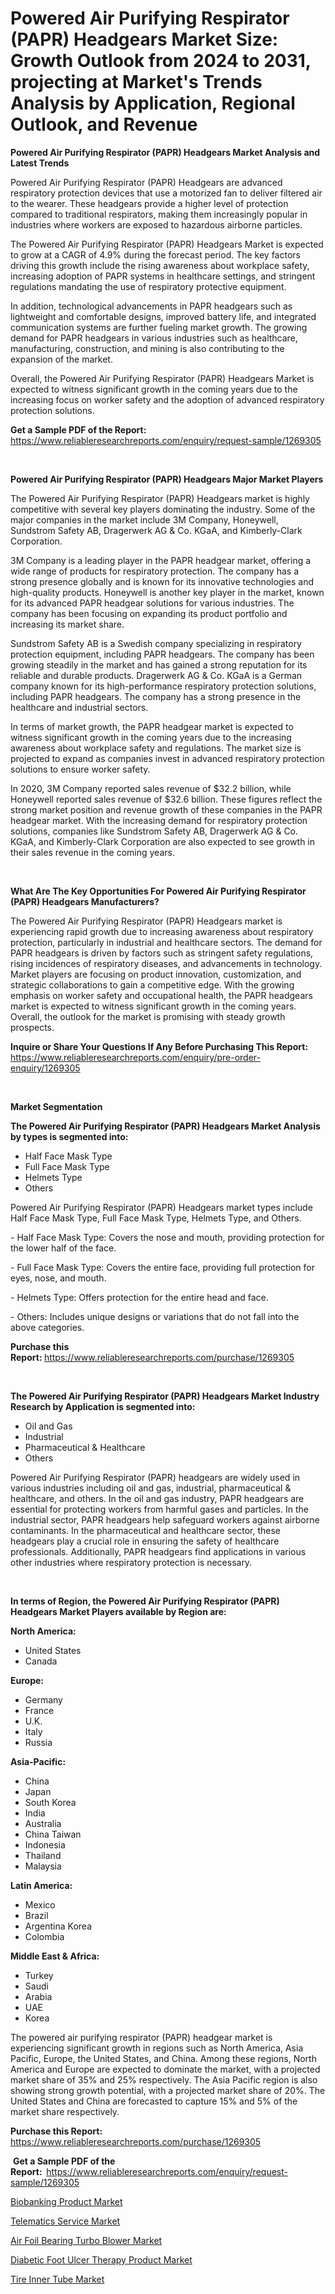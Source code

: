 <p><h1>Powered Air Purifying Respirator (PAPR) Headgears Market Size: Growth Outlook from 2024 to 2031, projecting at Market's Trends Analysis by Application, Regional Outlook, and Revenue</h1></p><p><strong>Powered Air Purifying Respirator (PAPR) Headgears Market Analysis and Latest Trends</strong></p>
<p><p>Powered Air Purifying Respirator (PAPR) Headgears are advanced respiratory protection devices that use a motorized fan to deliver filtered air to the wearer. These headgears provide a higher level of protection compared to traditional respirators, making them increasingly popular in industries where workers are exposed to hazardous airborne particles.</p><p>The Powered Air Purifying Respirator (PAPR) Headgears Market is expected to grow at a CAGR of 4.9% during the forecast period. The key factors driving this growth include the rising awareness about workplace safety, increasing adoption of PAPR systems in healthcare settings, and stringent regulations mandating the use of respiratory protective equipment.</p><p>In addition, technological advancements in PAPR headgears such as lightweight and comfortable designs, improved battery life, and integrated communication systems are further fueling market growth. The growing demand for PAPR headgears in various industries such as healthcare, manufacturing, construction, and mining is also contributing to the expansion of the market.</p><p>Overall, the Powered Air Purifying Respirator (PAPR) Headgears Market is expected to witness significant growth in the coming years due to the increasing focus on worker safety and the adoption of advanced respiratory protection solutions.</p></p>
<p><strong>Get a Sample PDF of the Report:&nbsp;</strong> <a href="https://www.reliableresearchreports.com/enquiry/request-sample/1269305">https://www.reliableresearchreports.com/enquiry/request-sample/1269305</a></p>
<p>&nbsp;</p>
<p><strong>Powered Air Purifying Respirator (PAPR) Headgears Major Market Players</strong></p>
<p><p>The Powered Air Purifying Respirator (PAPR) Headgears market is highly competitive with several key players dominating the industry. Some of the major companies in the market include 3M Company, Honeywell, Sundstrom Safety AB, Dragerwerk AG & Co. KGaA, and Kimberly-Clark Corporation.</p><p>3M Company is a leading player in the PAPR headgear market, offering a wide range of products for respiratory protection. The company has a strong presence globally and is known for its innovative technologies and high-quality products. Honeywell is another key player in the market, known for its advanced PAPR headgear solutions for various industries. The company has been focusing on expanding its product portfolio and increasing its market share.</p><p>Sundstrom Safety AB is a Swedish company specializing in respiratory protection equipment, including PAPR headgears. The company has been growing steadily in the market and has gained a strong reputation for its reliable and durable products. Dragerwerk AG & Co. KGaA is a German company known for its high-performance respiratory protection solutions, including PAPR headgears. The company has a strong presence in the healthcare and industrial sectors.</p><p>In terms of market growth, the PAPR headgear market is expected to witness significant growth in the coming years due to the increasing awareness about workplace safety and regulations. The market size is projected to expand as companies invest in advanced respiratory protection solutions to ensure worker safety.</p><p>In 2020, 3M Company reported sales revenue of $32.2 billion, while Honeywell reported sales revenue of $32.6 billion. These figures reflect the strong market position and revenue growth of these companies in the PAPR headgear market. With the increasing demand for respiratory protection solutions, companies like Sundstrom Safety AB, Dragerwerk AG & Co. KGaA, and Kimberly-Clark Corporation are also expected to see growth in their sales revenue in the coming years.</p></p>
<p>&nbsp;</p>
<p><strong>What Are The Key Opportunities For Powered Air Purifying Respirator (PAPR) Headgears Manufacturers?</strong></p>
<p><p>The Powered Air Purifying Respirator (PAPR) Headgears market is experiencing rapid growth due to increasing awareness about respiratory protection, particularly in industrial and healthcare sectors. The demand for PAPR headgears is driven by factors such as stringent safety regulations, rising incidences of respiratory diseases, and advancements in technology. Market players are focusing on product innovation, customization, and strategic collaborations to gain a competitive edge. With the growing emphasis on worker safety and occupational health, the PAPR headgears market is expected to witness significant growth in the coming years. Overall, the outlook for the market is promising with steady growth prospects.</p></p>
<p><strong>Inquire or Share Your Questions If Any Before Purchasing This Report:</strong> <a href="https://www.reliableresearchreports.com/enquiry/pre-order-enquiry/1269305">https://www.reliableresearchreports.com/enquiry/pre-order-enquiry/1269305</a></p>
<p>&nbsp;</p>
<p><strong>Market Segmentation</strong></p>
<p><strong>The Powered Air Purifying Respirator (PAPR) Headgears Market Analysis by types is segmented into:</strong></p>
<p><ul><li>Half Face Mask Type</li><li>Full Face Mask Type</li><li>Helmets Type</li><li>Others</li></ul></p>
<p><p>Powered Air Purifying Respirator (PAPR) Headgears market types include Half Face Mask Type, Full Face Mask Type, Helmets Type, and Others. </p><p>- Half Face Mask Type: Covers the nose and mouth, providing protection for the lower half of the face. </p><p>- Full Face Mask Type: Covers the entire face, providing full protection for eyes, nose, and mouth. </p><p>- Helmets Type: Offers protection for the entire head and face. </p><p>- Others: Includes unique designs or variations that do not fall into the above categories.</p></p>
<p><strong>Purchase this Report:&nbsp;</strong><a href="https://www.reliableresearchreports.com/purchase/1269305">https://www.reliableresearchreports.com/purchase/1269305</a></p>
<p>&nbsp;</p>
<p><strong>The Powered Air Purifying Respirator (PAPR) Headgears Market Industry Research by Application is segmented into:</strong></p>
<p><ul><li>Oil and Gas</li><li>Industrial</li><li>Pharmaceutical & Healthcare</li><li>Others</li></ul></p>
<p><p>Powered Air Purifying Respirator (PAPR) headgears are widely used in various industries including oil and gas, industrial, pharmaceutical & healthcare, and others. In the oil and gas industry, PAPR headgears are essential for protecting workers from harmful gases and particles. In the industrial sector, PAPR headgears help safeguard workers against airborne contaminants. In the pharmaceutical and healthcare sector, these headgears play a crucial role in ensuring the safety of healthcare professionals. Additionally, PAPR headgears find applications in various other industries where respiratory protection is necessary.</p></p>
<p>&nbsp;</p>
<p><strong>In terms of Region, the Powered Air Purifying Respirator (PAPR) Headgears Market Players available by Region are:</strong></p>
<p>
    <p> <strong> North America: </strong>
        <ul>
            <li>United States</li>
            <li>Canada</li>
        </ul>
        </p> 
    <p> <strong> Europe: </strong>
        <ul>
            <li>Germany</li>
            <li>France</li>
            <li>U.K.</li>
            <li>Italy</li>
            <li>Russia</li>
        </ul>
        </p> 
    <p> <strong> Asia-Pacific: </strong>
        <ul>
            <li>China</li>
            <li>Japan</li>
            <li>South Korea</li>
            <li>India</li>
            <li>Australia</li>
            <li>China Taiwan</li>
            <li>Indonesia</li>
            <li>Thailand</li>
            <li>Malaysia</li>
        </ul>
        </p> 
    <p> <strong> Latin America: </strong>
        <ul>
            <li>Mexico</li>
            <li>Brazil</li>
            <li>Argentina Korea</li>
            <li>Colombia</li>
        </ul>
        </p> 
    <p> <strong> Middle East & Africa: </strong>
        <ul>
            <li>Turkey</li>
            <li>Saudi</li>
            <li>Arabia</li>
            <li>UAE</li>
            <li>Korea</li>
        </ul>
    </p>
    </p>
<p><p>The powered air purifying respirator (PAPR) headgear market is experiencing significant growth in regions such as North America, Asia Pacific, Europe, the United States, and China. Among these regions, North America and Europe are expected to dominate the market, with a projected market share of 35% and 25% respectively. The Asia Pacific region is also showing strong growth potential, with a projected market share of 20%. The United States and China are forecasted to capture 15% and 5% of the market share respectively.</p></p>
<p><strong>Purchase this Report: </strong><a href="https://www.reliableresearchreports.com/purchase/1269305">https://www.reliableresearchreports.com/purchase/1269305</a></p>
<p>&nbsp;<strong>Get a Sample PDF of the Report:&nbsp;&nbsp;</strong><a href="https://www.reliableresearchreports.com/enquiry/request-sample/1269305">https://www.reliableresearchreports.com/enquiry/request-sample/1269305</a></p>
<p><strong></strong></p>
<p><p><a href="https://github.com/bobicer/Market-Research-Report-List-2/blob/main/biobanking-product-market.md">Biobanking Product Market</a></p><p><a href="https://medium.com/@darrensipes2023/telematics-service-market-furnishes-information-on-market-share-market-trends-and-market-growth-ec3fc61ba152">Telematics Service Market</a></p><p><a href="https://medium.com/@darrensipes2023/air-foil-bearing-turbo-blower-market-comprehensive-assessment-by-type-application-and-geography-1e3458d4533b">Air Foil Bearing Turbo Blower Market</a></p><p><a href="https://github.com/globismark/Market-Research-Report-List-2/blob/main/diabetic-foot-ulcer-therapy-product-market.md">Diabetic Foot Ulcer Therapy Product Market</a></p><p><a href="https://medium.com/@emiliomartelli542/tire-inner-tube-market-trends-forecast-and-competitive-analysis-to-2031-f8f77cb03d63">Tire Inner Tube Market</a></p></p>